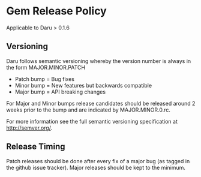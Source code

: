 # Gem Release Policy

Applicable to Daru > 0.1.6

## Versioning

Daru follows semantic versioning whereby the version number is always in the form MAJOR.MINOR.PATCH

* Patch bump = Bug fixes
* Minor bump = New features but backwards compatible
* Major bump = API breaking changes

For Major and Minor bumps release candidates should be released around 2 weeks prior to the bump and are indicated by MAJOR.MINOR.0.rc.

For more information see the full semantic versioning specification at http://semver.org/.

## Release Timing

Patch releases should be done after every fix of a major bug (as tagged in the github issue tracker).
Major releases should be kept to the minimum.
